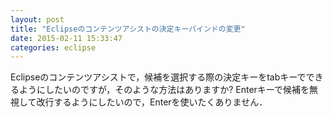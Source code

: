 ```yaml
---
layout: post
title: "Eclipseのコンテンツアシストの決定キーバインドの変更"
date: 2015-02-11 15:33:47
categories: eclipse
---
```

<p>Eclipseのコンテンツアシストで，候補を選択する際の決定キーをtabキーでできるようにしたいのですが，そのような方法はありますか? Enterキーで候補を無視して改行するようにしたいので，Enterを使いたくありません．</p>
